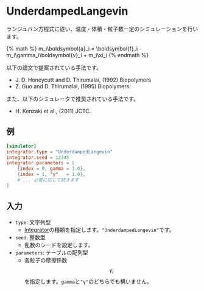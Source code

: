 # UnderdampedLangevin

ランジュバン方程式に従い、温度・体積・粒子数一定のシミュレーションを行います。

{% math %}
m_i\boldsymbol{a}_i = \boldsymbol{f}_i - m_i\gamma_i\boldsymbol{v}_i + m_i\xi_i
{% endmath %}

以下の論文で提案されている手法です。

- J. D. Honeycutt and D. Thirumalai, (1992) Biopolymers
- Z. Guo and D. Thirumalai, (1995) Biopolymers.

また、以下のシミュレータで推奨されている手法です。

- H. Kenzaki et al., (2011) JCTC.

## 例

```toml
[simulator]
integrator.type = "UnderdampedLangevin"
integrator.seed = 12345
integrator.parameters = [
    {index = 0, gamma = 1.0},
    {index = 1, "γ"   = 1.0},
    # ... 必要に応じて続きます
]
```

## 入力

- `type`: 文字列型
  - [Integrator](Integrator.md)の種類を指定します。`"UnderdampedLangevin"`です。
- `seed`: 整数型
  - 乱数のシードを設定します。
- `parameters`: テーブルの配列型
  - 各粒子の摩擦係数$$\gamma_i$$を指定します。`gamma`と`"γ"`のどちらでも構いません。
